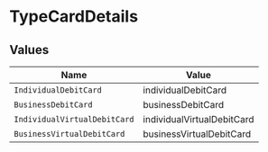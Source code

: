 # TypeCardDetails


## Values

| Name                         | Value                        |
| ---------------------------- | ---------------------------- |
| `IndividualDebitCard`        | individualDebitCard          |
| `BusinessDebitCard`          | businessDebitCard            |
| `IndividualVirtualDebitCard` | individualVirtualDebitCard   |
| `BusinessVirtualDebitCard`   | businessVirtualDebitCard     |